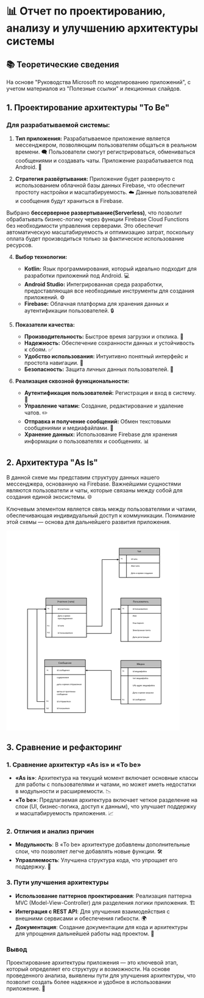 # 📊 Отчет по проектированию, анализу и улучшению архитектуры системы

## 📚 Теоретические сведения
На основе "Руководства Microsoft по моделированию приложений", с учетом материалов из "Полезные ссылки" и лекционных слайдов.

## 1. Проектирование архитектуры "To Be"

### Для разрабатываемой системы:

1. **Тип приложения:** Разрабатываемое приложение является мессенджером, позволяющим пользователям общаться в реальном времени. 🗨️ Пользователи смогут регистрироваться, обмениваться сообщениями и создавать чаты. Приложение разрабатывается под Android. 📱

2. **Стратегия развёртывания:** Приложение будет развернуто с использованием облачной базы данных Firebase, что обеспечит простоту настройки и масштабируемость. ☁️ Данные пользователей и сообщения будут храниться в Firebase.

Выбрано **бессерверное развертывание(Serverless)**, что позволит обрабатывать бизнес-логику через функции Firebase Cloud Functions без необходимости управления серверами. Это обеспечит автоматическую масштабируемость и оптимизацию затрат, поскольку оплата будет производиться только за фактическое использование ресурсов.

4. **Выбор технологии:**
   - **Kotlin:** Язык программирования, который идеально подходит для разработки приложений под Android. 💻
   - **Android Studio:** Интегрированная среда разработки, предоставляющая все необходимые инструменты для создания приложений. ⚙️
   - **Firebase:** Облачная платформа для хранения данных и аутентификации пользователей. 🔒

5. **Показатели качества:**
   - **Производительность:** Быстрое время загрузки и отклика. 🚀
   - **Надежность:** Обеспечение сохранности данных и устойчивость к сбоям. ✅
   - **Удобство использования:** Интуитивно понятный интерфейс и простота навигации. 🧭
   - **Безопасность:** Защита личных данных пользователей. 🔐

6. **Реализация сквозной функциональности:** 
   - **Аутентификация пользователей:** Регистрация и вход в систему. 📝
   - **Управление чатами:** Создание, редактирование и удаление чатов. ✏️
   - **Отправка и получение сообщений:** Обмен текстовыми сообщениями и медиафайлами. 📩
   - **Хранение данных:** Использование Firebase для хранения информации о пользователях и сообщениях. 📊

## 2. Архитектура "As Is"

В данной схеме мы представим структуру данных нашего мессенджера, основанную на Firebase. Важнейшими сущностями являются пользователи и чаты, которые связаны между собой для создания единой экосистемы. 🌐

Ключевым элементом является связь между пользователями и чатами, обеспечивающая индивидуальный доступ к коммуникации. Понимание этой схемы — основа для дальнейшего развития приложения.

![Реляционная схема](https://github.com/Alexrshut/messages/blob/main/docs/img/UML-диаграмма.png)

## 3. Сравнение и рефакторинг

### 1. Сравнение архитектур «As is» и «To be»

- **«As is»**: Архитектура на текущий момент включает основные классы для работы с пользователями и чатами, но может иметь недостатки в модульности и расширяемости. 📉
- **«To be»**: Предлагаемая архитектура включает четкое разделение на слои (UI, бизнес-логика, доступ к данным), что улучшает поддержку и масштабируемость приложения. 📈

### 2. Отличия и анализ причин

- **Модульность**: В «To be» архитектуре добавлены дополнительные слои, что позволяет легче добавлять новые функции. 🛠️
- **Управляемость**: Улучшена структура кода, что упрощает его поддержку. 🔧

### 3. Пути улучшения архитектуры

- **Использование паттернов проектирования**: Реализация паттерна MVC (Model-View-Controller) для разделения логики приложения. 🏗️
- **Интеграция с REST API**: Для улучшения взаимодействия с внешними сервисами и обеспечения гибкости. 🌍
- **Документация**: Создание документации для кода и архитектуры для упрощения дальнейшей работы над проектом. 📖

### Вывод

Проектирование архитектуры приложения — это ключевой этап, который определяет его структуру и возможности. На основе проведенного анализа, выявлены пути для улучшения архитектуры, что позволит создать более надежное и удобное в использовании приложение. 🌟
